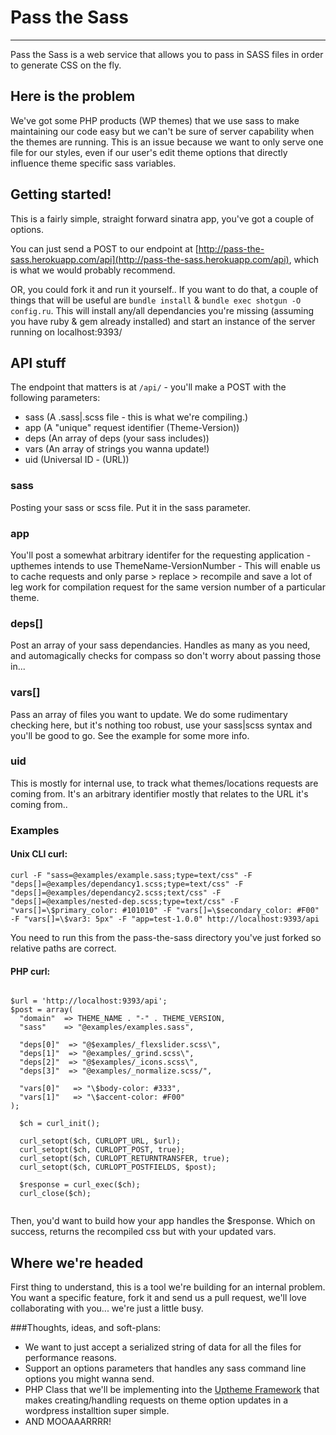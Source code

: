 # Pass the Sass
---

Pass the Sass is a web service that allows you to pass in SASS files in order to generate CSS on the fly.

## Here is the problem
We've got some PHP products (WP themes) that we use sass to make maintaining our code easy but we can't be sure of server capability when the themes are running. This is an issue because we want to only serve one file for our styles, even if our user's edit theme options that directly influence theme specific sass variables.



## Getting started!

This is a fairly simple, straight forward sinatra app, you've got a couple of options.

You can just send a POST to our endpoint at [http://pass-the-sass.herokuapp.com/api](http://pass-the-sass.herokuapp.com/api), which is what we would probably recommend.

OR, you could fork it and run it yourself.. If you want to do that, a couple of things that will be useful are `bundle install` & `bundle exec shotgun -O config.ru`. This will install any/all dependancies you're missing (assuming you have ruby & gem already installed) and start an instance of the server running on localhost:9393/



## API stuff


The endpoint that matters is at `/api/` - you'll make a POST with the following parameters:

- sass    (A .sass|.scss file - this is what we're compiling.)
- app     (A "unique" request identifier (Theme-Version))
- deps    (An array of deps (your sass includes))
- vars    (An array of strings you wanna update!)
- uid     (Universal ID - (URL))


### sass

Posting your sass or scss file. Put it in the sass parameter.

### app

You'll post a somewhat arbitrary identifer for the requesting application - upthemes intends to use ThemeName-VersionNumber - This will enable us to cache requests and only parse > replace > recompile and save a lot of leg work for compilation request for the same version number of a particular theme.

### deps[]

Post an array of your sass dependancies. Handles as many as you need, and automagically checks for compass so don't worry about passing those in...

### vars[]

Pass an array of files you want to update. We do some rudimentary checking here, but it's nothing too robust, use your sass|scss syntax and you'll be good to go. See the example for some more info.

### uid

This is mostly for internal use, to track what themes/locations requests are coming from. It's an arbitrary identifier mostly that relates to the URL it's coming from..



### Examples

#### Unix CLI curl:

`curl -F "sass=@examples/example.sass;type=text/css" -F "deps[]=@examples/dependancy1.scss;type=text/css" -F "deps[]=@examples/dependancy2.scss;text/css" -F "deps[]=@examples/nested-dep.scss;type=text/css" -F "vars[]=\$primary_color: #101010" -F "vars[]=\$secondary_color: #F00" -F "vars[]=\$var3: 5px" -F "app=test-1.0.0" http://localhost:9393/api`

You need to run this from the pass-the-sass directory you've just forked so relative paths are correct.

#### PHP curl:
```

$url = 'http://localhost:9393/api';
$post = array(
  "domain"  => THEME_NAME . "-" . THEME_VERSION,
  "sass"    => "@examples/examples.sass",

  "deps[0]"  => "@$examples/_flexslider.scss\",
  "deps[1]"  => "@examples/_grind.scss\",
  "deps[2]"  => "@$examples/_icons.scss\",
  "deps[3]"  => "@examples/_normalize.scss/",

  "vars[0]"   => "\$body-color: #333",
  "vars[1]"   => "\$accent-color: #F00"
);

  $ch = curl_init();
  
  curl_setopt($ch, CURLOPT_URL, $url);
  curl_setopt($ch, CURLOPT_POST, true);
  curl_setopt($ch, CURLOPT_RETURNTRANSFER, true);
  curl_setopt($ch, CURLOPT_POSTFIELDS, $post);

  $response = curl_exec($ch);
  curl_close($ch);
  
  ```
  
Then, you'd want to build how your app handles the $response. Which on success, returns the recompiled css but with your updated vars.




## Where we're headed

First thing to understand, this is a tool we're building for an internal problem. You want a specific feature, fork it and send us a pull request, we'll love collaborating with you... we're just a little busy.

###Thoughts, ideas, and soft-plans:

- We want to just accept a serialized string of data for all the files for performance reasons.
- Support an options parameters that handles any sass command line options you might wanna send.
- PHP Class that we'll be implementing into the [Uptheme Framework](https://github.com/LiftUX/UpThemes-Framework/tree/settings-api) that makes creating/handling requests on theme option updates in a wordpress installtion super simple.
- AND MOOAAARRRR!




